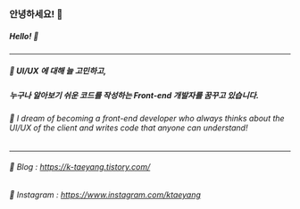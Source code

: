 ### 안녕하세요! 👋

##### Hello! 👋
___
##### 🌱 UI/UX 에 대해 늘 고민하고, 
##### 누구나 알아보기 쉬운 코드를 작성하는 Front-end 개발자를 꿈꾸고 있습니다.
###### 🌱 I dream of becoming a front-end developer who always thinks about the UI/UX of the client and writes code that anyone can understand!

___


###### 📌 Blog : https://k-taeyang.tistory.com/
###### 📌 Instagram : https://www.instagram.com/ktaeyang
